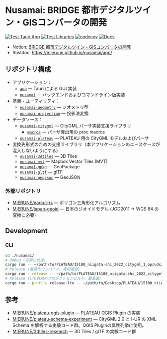 # Nusamai: BRIDGE 都市デジタルツイン・GISコンバータの開発

[![Test Tauri App](https://github.com/MIERUNE/nusamai/actions/workflows/test_app.yml/badge.svg)](https://github.com/MIERUNE/nusamai/actions/workflows/test_app.yml)
[![Test Libraries](https://github.com/MIERUNE/nusamai/actions/workflows/test_libs.yml/badge.svg)](https://github.com/MIERUNE/nusamai/actions/workflows/test_libs.yml)
[![codecov](https://codecov.io/gh/MIERUNE/nusamai/graph/badge.svg?token=oa62wDWoqu)](https://codecov.io/gh/MIERUNE/nusamai)
[![Docs](https://github.com/MIERUNE/nusamai/actions/workflows/doc.yml/badge.svg)](https://mierune.github.io/nusamai/app/)

- Notion: [BRIDGE 都市デジタルツイン・GISコンバータの開発](https://www.notion.so/mierune/BRIDGE-GIS-461ba0355b3041619ed3f303a8b0166f)
- Rustdoc: https://mierune.github.io/nusamai/app/ 

## リポジトリ構成

- アプリケーション：
    - [`app`](./app/) &mdash; Tauri による GUI 実装
    - [`nusamai`](./nusamai/) &mdash; バックエンドおよびコマンドライン版実装
- 基盤・ユーティリティ：
    - [`nusamai-geometry`](./nusamai-geometry/) &mdash; ジオメトリ型
    - [`nusamai-projection`](./nusamai-projection/) &mdash; 投影法変換
- データソース：
    - [`nusamai-citygml`](./nusamai-plateau/citygml/) &mdash; CityGML パーサ実装支援ライブラリ
        - [`macros`](./nusamai-plateau/citygml/macros/) &mdash; パーサ導出用の proc macros
    - [`nusamai-plateau`](./nusamai-plateau/) &mdash; PLATEAU 用の CityGML モデルおよびパーサ
- 変換先形式のための支援ライブラリ（本アプリケーションのユースケースが混入しないようにする）
    - [`nusamai-3dtiles`](./nusamai-3dtiles/) &mdash; 3D Tiles
    - [`nusamai-mvt`](./nusamai-mvt/) &mdash; Mapbox Vector Tiles (MVT)
    - [`nusamai-gpkg`](./nusamai-gpkg/) &mdash; GeoPackage
    - [`nusamai-gltf`](./nusamai-gltf/) &mdash; glTF
    - [`nusamai-geojson`](./nusamai-geojson/) &mdash; GeoJSON

### 外部リポジトリ

- [MIERUNE/earcut-rs](https://github.com/MIERUNE/earcut-rs) &mdash; ポリゴン三角形化アルゴリズム
- [MIERUNE/japan-geoid](https://github.com/MIERUNE/japan-geoid) &mdash; 日本のジオイドモデル (JGD2011 → WGS 84 の変換に必要)

## Development

### CLI

```bash
cd ./nusamai/
# Debug (非常に低速)
cargo run -- ~/path/to/PLATEAU/15100_niigata-shi_2022_citygml_1_op/udx/bldg/*.gml --sink geojson --output foobar.geojson
# Release (最適化コンパイル、実用速度)
cargo run --release -- ~/path/to/PLATEAU/15100_niigata-shi_2022_citygml_1_op/udx/bldg/*.gml --sink geojson --output foobar.geojson
# Release (LTO有効のプロダクションビルド、最高速)
cargo run --profile release-lto -- ~/path/to/Desktop/PLATEAU/15100_niigata-shi_2022_citygml_1_op/udx/bldg/*.gml --sink geojson --output foobar.geojson
```

## 参考

- [MIERUNE/plateau-qgis-plugin](https://github.com/MIERUNE/plateau-qgis-plugin) &mdash; PLATEAU QGIS Plugin の実装
- [MIERUNE/plateau-schema-experiment](https://github.com/MIERUNE/plateau-schema-experiment) &mdash; CityGML 2.0 と i-UR の XML Schema を解析する実験コード群。QGIS Pluginの属性列挙に使用。
- [MIERUNE/3dtiles-research](https://github.com/MIERUNE/3dtiles-research) &mdash; 3D Tiles / glTF の実験コード群
